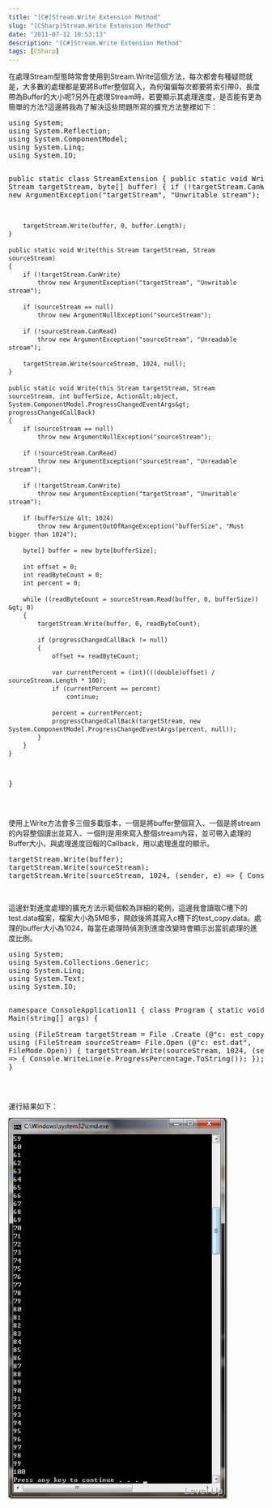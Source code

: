 ```yaml
---
title: "[C#]Stream.Write Extension Method"
slug: "[CSharp]Stream.Write Extension Method"
date: "2011-07-12 10:53:13"
description: "[C#]Stream.Write Extension Method"
tags: [CSharp]
---
```


<p>在處理Stream型態時常會使用到Stream.Write這個方法，每次都會有種疑問就是，大多數的處理都是要將Buffer整個寫入，為何偏偏每次都要將索引帶0，長度帶為Buffer的大小呢?另外在處理Stream時，若要顯示其處理進度，是否能有更為簡單的方法?這邊將我為了解決這些問題所寫的擴充方法整裡如下：</p>  <div style="padding-bottom: 0px; margin: 0px; padding-left: 0px; padding-right: 0px; display: inline; float: none; padding-top: 0px" id="scid:812469c5-0cb0-4c63-8c15-c81123a09de7:55a25ee6-2fed-4106-a517-196dbd35f527" class="wlWriterSmartContent"><pre name="code" class="c#">using System;
using System.Reflection;
using System.ComponentModel;
using System.Linq;
using System.IO;

public static class StreamExtension
{
    public static void Write(this Stream targetStream, byte[] buffer)
    {
        if (!targetStream.CanWrite)
            throw new ArgumentException("targetStream", "Unwritable stream");

        targetStream.Write(buffer, 0, buffer.Length);
    }

    public static void Write(this Stream targetStream, Stream sourceStream)
    {
        if (!targetStream.CanWrite)
            throw new ArgumentException("targetStream", "Unwritable stream");

        if (sourceStream == null)
            throw new ArgumentNullException("sourceStream");

        if (!sourceStream.CanRead)
            throw new ArgumentException("sourceStream", "Unreadable stream");

        targetStream.Write(sourceStream, 1024, null);
    }

    public static void Write(this Stream targetStream, Stream sourceStream, int bufferSize, Action&lt;object, System.ComponentModel.ProgressChangedEventArgs&gt; progressChangedCallBack)
    {
        if (sourceStream == null)
            throw new ArgumentNullException("sourceStream");

        if (!sourceStream.CanRead)
            throw new ArgumentException("sourceStream", "Unreadable stream");

        if (!targetStream.CanWrite)
            throw new ArgumentException("targetStream", "Unwritable stream");

        if (bufferSize &lt; 1024)
            throw new ArgumentOutOfRangeException("bufferSize", "Must bigger than 1024");

        byte[] buffer = new byte[bufferSize];

        int offset = 0;
        int readByteCount = 0;
        int percent = 0;

        while ((readByteCount = sourceStream.Read(buffer, 0, bufferSize)) &gt; 0)
        {
            targetStream.Write(buffer, 0, readByteCount);

            if (progressChangedCallBack != null)
            {
                offset += readByteCount;

                var currentPercent = (int)(((double)offset) / sourceStream.Length * 100);
                if (currentPercent == percent)
                    continue;

                percent = currentPercent;
                progressChangedCallBack(targetStream, new System.ComponentModel.ProgressChangedEventArgs(percent, null));
            }
        }
    }
}</pre></div>

<p> </p>

<p>使用上Write方法會多三個多載版本，一個是將buffer整個寫入、一個是將stream的內容整個讀出並寫入、一個則是用來寫入整個stream內容，並可帶入處理的Buffer大小，與處理進度回報的Callback，用以處理進度的顯示。</p>

<div style="padding-bottom: 0px; margin: 0px; padding-left: 0px; padding-right: 0px; display: inline; float: none; padding-top: 0px" id="scid:812469c5-0cb0-4c63-8c15-c81123a09de7:eb0be6eb-7363-4408-bbbe-57ed939f622c" class="wlWriterSmartContent"><pre name="code" class="c#">targetStream.Write(buffer);
targetStream.Write(sourceStream);
targetStream.Write(sourceStream, 1024, (sender, e) =&gt; { Console.WriteLine(e.ProgressPercentage.ToString ()); });</pre></div>

<p> </p>

<p>這邊針對進度處理的擴充方法示範個較為詳細的範例，這邊我會讀取C槽下的test.data檔案，檔案大小為5MB多，開啟後將其寫入c槽下的test_copy.data。處理的buffer大小為1024，每當在處理時偵測到進度改變時會顯示出當前處理的進度比例。</p>

<div style="padding-bottom: 0px; margin: 0px; padding-left: 0px; padding-right: 0px; display: inline; float: none; padding-top: 0px" id="scid:812469c5-0cb0-4c63-8c15-c81123a09de7:9582dfdd-f015-42ee-9521-7d09a83a8ee6" class="wlWriterSmartContent"><pre name="code" class="c#">using System;
using System.Collections.Generic;
using System.Linq;
using System.Text;
using System.IO;

namespace ConsoleApplication11
{
    class Program
    {
        static void Main(string[] args)
        {            
                using (FileStream targetStream = File .Create (@"c:	est_copy.dat"))
                {
                    using (FileStream sourceStream= File.Open (@"c:	est.dat", FileMode.Open))
                    {
                        targetStream.Write(sourceStream, 1024, (sender, e) =&gt; { Console.WriteLine(e.ProgressPercentage.ToString()); });
                    }
                }
        }
    }
}</pre></div>

<p> </p>

<p>運行結果如下：</p>

<p><img style="border-bottom: 0px; border-left: 0px; border-top: 0px; border-right: 0px" border="0" alt="image" src="\images\posts\31519\image_thumb.png" width="433" height="751" /></p>
